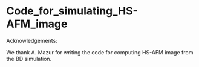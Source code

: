 # Code_for_simulating_HS-AFM_image

Acknowledgements:

We thank A. Mazur for writing the code for computing HS-AFM image from the BD simulation.
